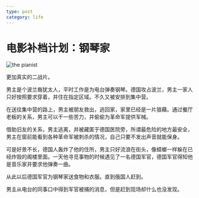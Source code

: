 ```yaml
---
type: post
category: life
---
```

# 电影补档计划：钢琴家

![the pianist](https://img3.doubanio.com/view/photo/l/public/p1381339291.webp)

更加真实的二战片。

男主是个波兰裔犹太人，平时工作是为电台弹奏钢琴。德国攻占波兰，男主一家人只好按照要求穿着，并住在指定区域。不久又被安排到集中营。

在送往集中营的路上，男主被朋友救出，逃回家，家里已经是一片狼藉。通过餐厅老板的关系，男主可以干一些苦力，并偷偷为革命军提供军械。

借助旧友的关系，男主逃离，并被藏匿于德国医院旁，所谓最危险的地方最安全，男主在窗前能看到各种革命军被刺杀的情况，自己只要不发出声音就能保身。

可是好景不长，德国人轰炸了他的住所，男主只好流浪在街头，像蟑螂一样躲在已经炸毁的阁楼里面。一天他寻觅事物的时候遇见了一名德国军官，德国军官得知他是音乐家并要求他弹奏一曲。

从此以后德国军官为钢琴家送食物和衣服。直到俄国人赶到。

男主从电台的同事口中得到军官被捕的消息，但是赶到现场却什么也没发现。